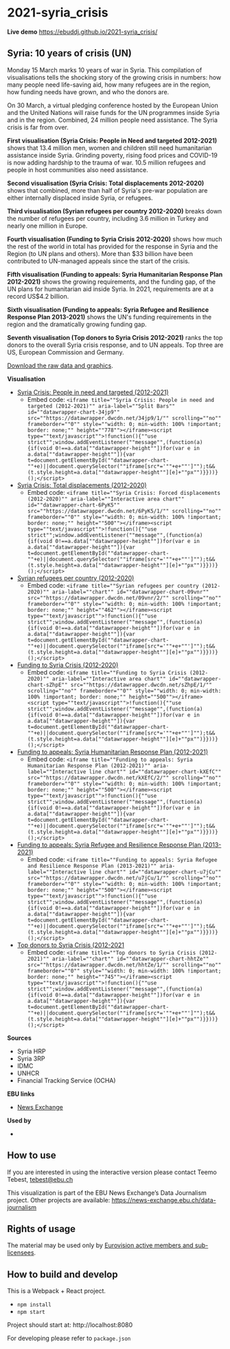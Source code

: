 # 2021-syria_crisis

**Live demo** https://ebuddj.github.io/2021-syria_crisis/

## Syria: 10 years of crisis (UN)

Monday 15 March marks 10 years of war in Syria. This compilation of visualisations tells the shocking story of the growing crisis in numbers: how many people need life-saving aid, how many refugees are in the region, how funding needs have grown, and who the donors are. 

On 30 March, a virtual pledging conference hosted by the European Union and the United Nations will raise funds for the UN programmes inside Syria and in the region. Combined, 24 million people need assistance. The Syria crisis is far from over.

**First visualisation (Syria Crisis: People in Need and targeted 2012-2021)** shows that 13.4 million men, women and children still need humanitarian assistance inside Syria. Grinding poverty, rising food prices and COVID-19 is now adding hardship to the trauma of war. 10.5 million refugees and people in host communities also need assistance.

**Second visualisation (Syria Crisis: Total displacements 2012-2020)** shows that combined, more than half of Syria's pre-war population are either internally displaced inside Syria, or refugees.

**Third visualisation (Syrian refugees per country 2012-2020)** breaks down the number of refugees per country, including 3.6 million in Turkey and nearly one million in Europe.

**Fourth visualisation (Funding to Syria Crisis 2012-2020)** shows how much the rest of the world in total has provided for the response in Syria and the Region (to UN plans and others). More than $33 billion have been contributed to UN-managed appeals since the start of the crisis.

**Fifth visualisation (Funding to appeals: Syria Humanitarian Response Plan 2012-2021)** shows the growing requirements, and the funding gap, of the UN plans for humanitarian aid inside Syria. In 2021, requirements are at a record US$4.2 billion.

**Sixth visualisation (Funding to appeals: Syria Refugee and Resilience Response Plan 2013-2021)** shows the UN's funding requirements in the region and the dramatically growing funding gap.

**Seventh visualisation (Top donors to Syria Crisis 2012-2021)** ranks the top donors to the overall Syria crisis response, and to UN appeals. Top three are US, European Commission and Germany.

[Download the raw data and graphics](https://paper.dropbox.com/doc/Syria-10-years-of-crisis-FmOZ7ELiVqLPVwuMtoSDZ).

**Visualisation**
* [Syria Crisis: People in need and targeted (2012-2021)](https://www.datawrapper.de/_/34jp9/)
  * Embed code: `<iframe title=""Syria Crisis: People in need and targeted (2012-2021)"" aria-label=""Split Bars"" id=""datawrapper-chart-34jp9"" src=""https://datawrapper.dwcdn.net/34jp9/1/"" scrolling=""no"" frameborder=""0"" style=""width: 0; min-width: 100% !important; border: none;"" height=""778""></iframe><script type=""text/javascript"">!function(){""use strict"";window.addEventListener(""message"",(function(a){if(void 0!==a.data[""datawrapper-height""])for(var e in a.data[""datawrapper-height""]){var t=document.getElementById(""datawrapper-chart-""+e)||document.querySelector(""iframe[src*='""+e+""']"");t&&(t.style.height=a.data[""datawrapper-height""][e]+""px"")}}))}();</script>`
* [Syria Crisis: Total displacements (2012-2020)](https://www.datawrapper.de/_/6PyK5/)
  * Embed code: `<iframe title=""Syria Crisis: Forced displacements (2012-2020)"" aria-label=""Interactive area chart"" id=""datawrapper-chart-6PyK5"" src=""https://datawrapper.dwcdn.net/6PyK5/1/"" scrolling=""no"" frameborder=""0"" style=""width: 0; min-width: 100% !important; border: none;"" height=""500""></iframe><script type=""text/javascript"">!function(){""use strict"";window.addEventListener(""message"",(function(a){if(void 0!==a.data[""datawrapper-height""])for(var e in a.data[""datawrapper-height""]){var t=document.getElementById(""datawrapper-chart-""+e)||document.querySelector(""iframe[src*='""+e+""']"");t&&(t.style.height=a.data[""datawrapper-height""][e]+""px"")}}))}();</script>`
* [Syrian refugees per country (2012-2020)](https://www.datawrapper.de/_/09vnr/)
  * Embed code: `<iframe title=""Syrian refugees per country (2012-2020)"" aria-label=""chart"" id=""datawrapper-chart-09vnr"" src=""https://datawrapper.dwcdn.net/09vnr/2/"" scrolling=""no"" frameborder=""0"" style=""width: 0; min-width: 100% !important; border: none;"" height=""462""></iframe><script type=""text/javascript"">!function(){""use strict"";window.addEventListener(""message"",(function(a){if(void 0!==a.data[""datawrapper-height""])for(var e in a.data[""datawrapper-height""]){var t=document.getElementById(""datawrapper-chart-""+e)||document.querySelector(""iframe[src*='""+e+""']"");t&&(t.style.height=a.data[""datawrapper-height""][e]+""px"")}}))}();</script>`
* [Funding to Syria Crisis (2012-2020)](https://www.datawrapper.de/_/sZhpE/)
  * Embed code: `<iframe title=""Funding to Syria Crisis (2012-2020)"" aria-label=""Interactive area chart"" id=""datawrapper-chart-sZhpE"" src=""https://datawrapper.dwcdn.net/sZhpE/1/"" scrolling=""no"" frameborder=""0"" style=""width: 0; min-width: 100% !important; border: none;"" height=""500""></iframe><script type=""text/javascript"">!function(){""use strict"";window.addEventListener(""message"",(function(a){if(void 0!==a.data[""datawrapper-height""])for(var e in a.data[""datawrapper-height""]){var t=document.getElementById(""datawrapper-chart-""+e)||document.querySelector(""iframe[src*='""+e+""']"");t&&(t.style.height=a.data[""datawrapper-height""][e]+""px"")}}))}();</script>`
* [Funding to appeals: Syria Humanitarian Response Plan (2012-2021)](https://www.datawrapper.de/_/kXEfC/)
  * Embed code: `<iframe title=""Funding to appeals: Syria Humanitarian Response Plan (2012-2021)"" aria-label=""Interactive line chart"" id=""datawrapper-chart-kXEfC"" src=""https://datawrapper.dwcdn.net/kXEfC/2/"" scrolling=""no"" frameborder=""0"" style=""width: 0; min-width: 100% !important; border: none;"" height=""500""></iframe><script type=""text/javascript"">!function(){""use strict"";window.addEventListener(""message"",(function(a){if(void 0!==a.data[""datawrapper-height""])for(var e in a.data[""datawrapper-height""]){var t=document.getElementById(""datawrapper-chart-""+e)||document.querySelector(""iframe[src*='""+e+""']"");t&&(t.style.height=a.data[""datawrapper-height""][e]+""px"")}}))}();</script>`
* [Funding to appeals: Syria Refugee and Resilience Response Plan (2013-2021)](https://www.datawrapper.de/_/u7jCu/)
  * Embed code: `<iframe title=""Funding to appeals: Syria Refugee and Resilience Response Plan (2013-2021)"" aria-label=""Interactive line chart"" id=""datawrapper-chart-u7jCu"" src=""https://datawrapper.dwcdn.net/u7jCu/1/"" scrolling=""no"" frameborder=""0"" style=""width: 0; min-width: 100% !important; border: none;"" height=""500""></iframe><script type=""text/javascript"">!function(){""use strict"";window.addEventListener(""message"",(function(a){if(void 0!==a.data[""datawrapper-height""])for(var e in a.data[""datawrapper-height""]){var t=document.getElementById(""datawrapper-chart-""+e)||document.querySelector(""iframe[src*='""+e+""']"");t&&(t.style.height=a.data[""datawrapper-height""][e]+""px"")}}))}();</script>`
* [Top donors to Syria Crisis (2012-2021](https://www.datawrapper.de/_/hhtZe/)
  * Embed code: `<iframe title=""Top donors to Syria Crisis (2012-2021)"" aria-label=""chart"" id=""datawrapper-chart-hhtZe"" src=""https://datawrapper.dwcdn.net/hhtZe/1/"" scrolling=""no"" frameborder=""0"" style=""width: 0; min-width: 100% !important; border: none;"" height=""745""></iframe><script type=""text/javascript"">!function(){""use strict"";window.addEventListener(""message"",(function(a){if(void 0!==a.data[""datawrapper-height""])for(var e in a.data[""datawrapper-height""]){var t=document.getElementById(""datawrapper-chart-""+e)||document.querySelector(""iframe[src*='""+e+""']"");t&&(t.style.height=a.data[""datawrapper-height""][e]+""px"")}}))}();</script>`

**Sources**
* Syria HRP
* Syria 3RP
* IDMC
* UNHCR
* Financial Tracking Service (OCHA)

**EBU links**
* [News Exchange](https://news-exchange.ebu.ch/item_detail/8a4a12390217f99782902c3c69965d35/2021_21011239)

**Used by**
* []()

## How to use

If you are interested in using the interactive version please contact Teemo Tebest, tebest@ebu.ch

This visualization is part of the EBU News Exchange’s Data Journalism project. Other projects are available: https://news-exchange.ebu.ch/data-journalism

## Rights of usage

The material may be used only by [Eurovision active members and sub-licensees](https://www.ebu.ch/eurovision-news/members-and-sublicensees).

## How to build and develop

This is a Webpack + React project.

* `npm install`
* `npm start`

Project should start at: http://localhost:8080

For developing please refer to `package.json`